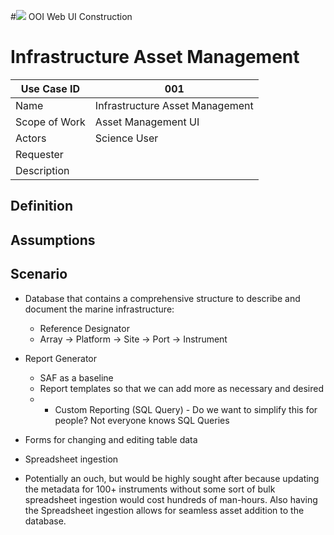 #![](http://www.rpsgroup.com/images/2012-specific/RPSlogo.aspx) OOI Web UI Construction 
# Infrastructure Asset Management

| Use Case ID | 001 |
| --- | --- |
| Name | Infrastructure Asset Management |
| Scope of Work | Asset Management UI |
| Actors | Science User |
| Requester |  |
| Description |  |

## Definition

## Assumptions

## Scenario

- Database that contains a comprehensive structure to describe and document the marine infrastructure:
  - Reference Designator
  - Array -> Platform -> Site -> Port -> Instrument

- Report Generator
  - SAF as a baseline
  - Report templates so that we can add more as necessary and desired
  - - Custom Reporting (SQL Query) - Do we want to simplify this for people? Not everyone knows SQL  Queries

- Forms for changing and editing table data
- Spreadsheet ingestion
- Potentially an ouch, but would be highly sought after because updating the metadata for 100+ instruments without some sort of bulk spreadsheet ingestion would cost hundreds of man-hours. Also having the Spreadsheet ingestion allows for  seamless asset addition to the database.
